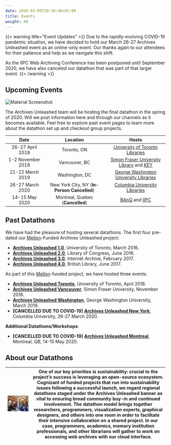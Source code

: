 ```yaml
---
date: 2016-03-09T20:10:46+01:00
title: Events
weight: 40
---
```


{{< warning title="Event Updates" >}}
Due to the rapidly-evolving COVID-19 pandemic situation, we have decided to hold our March 26-27 Archives Unleashed event as an online-only event. Our thanks again to our attendees for their patience and help as we navigate this shift.

As the IIPC Web Archiving Conference has been postponed until September 2020, we have also canceled our datathon that was part of that larger event.
{{< /warning >}}

## Upcoming Events
![Material Screenshot](/images/washington-hackathon.png)

The Archives Unleashed team will be hosting the final datathon in the spring of 2020. Will we post information here and through our channels as it becomes available. Feel free to explore past event pages to learn more about the datathon set up and checkout group projects.

|        Date       |         Location         |        Hosts             |
|:-----------------:|:------------------------:|:------------------------:|
| 26-27 April 2018 | Toronto, ON              | [University of Toronto Libraries](https://onesearch.library.utoronto.ca/about) |
| 1-2 November 2018| Vancouver, BC            | [Simon Fraser University Library](https://www.lib.sfu.ca) and [KEY](https://www.sfu.ca/big-data/) | 
| 21-22 March 2019 | Washington, DC           | [George Washington University Libraries](https://library.gwu.edu) |
| 26-27 March 2020 | New York City, NY (**In-Person Cancelled**)       | [Columbia University Libraries](https://library.columbia.edu) |
| 14-15 May 2020   | Montreal, Quebec (**Cancelled**)         | [BAnQ](http://www.banq.qc.ca/accueil/index.html?language_id=1) and [IIPC](http://netpreserve.org) |

## **Past Datathons**

We have had the pleasure of hosting several datathons. The first four pre-dated our <a href="http://mellon.org">Mellon</a>-Funded Archives Unleashed project:

* **[Archives Unleashed 1.0](https://artsweb.uwaterloo.ca/archivesunleashed/)**, University of Toronto, March 2016.
* **[Archives Unleashed 2.0](http://archivesunleashed.com/au2-0-library-of-congress/)**, Library of Congress, June 2016.
* **[Archives Unleashed 3.0](http://archivesunleashed.com/au-3-cfp/)**, Internet Archive, February 2017.
* **[Archives Unleashed 4.0](http://archivesunleashed.com/au4-0-british-invasion/)**, British Library, June 2017.

As part of this <a href="http://mellon.org">Mellon</a>-funded project, we have hosted three events:

* **[Archives Unleashed Toronto](/toronto)**, University of Toronto, April 2018.
* **[Archives Unleashed Vancouver](/vancouver)**, Simon Fraser University, November 2018.
* **[Archives Unleashed Washington](/washington)**, George Washington University, March 2019.
* **[CANCELLED DUE TO COVID-19]** **[Archives Unleashed New York](/new-york)**, Columbia University, 26-27 March 2020.

**Additional Datathons/Workshops**:

* **[CANCELLED DUE TO COVID-19]** **[Archives Unleashed Montreal](http://netpreserve.org/ga2020/datathon/)**, Montreal, QB, 14-15 May 2020.

## About our Datathons

| ![Toronto Datathon](/images/IMG_2614.JPG) | One of our key priorities is sustainability: crucial to the project’s success is leveraging an open-source ecosystem. Cognizant of funded projects that run into sustainability issues following a successful launch, we regard regional datathons staged under the Archives Unleashed banner as vital to ensuring broad community buy-in and continued involvement. The datathon model brings together researchers, programmers, visualization experts, graphical designers, and others into one room in order to facilitate their intensive collaboration on a shared project. In our case, programmers, academics, memory institution professionals, and other librarians will gather to work on accessing web archives with our cloud interface. |
|--------------------------------------------|-----------------------------------------------------------------------------------------------------------------------------------------------------------------------------------------------------------------------------------------------------------------------------------------------------------------------------------------------------------------------------------------------------------------------------------------------------------------------------------------------------------------------------------------------------------------------------------------------------------------------------------------------------------------------------------------------------------------------------------------------------|